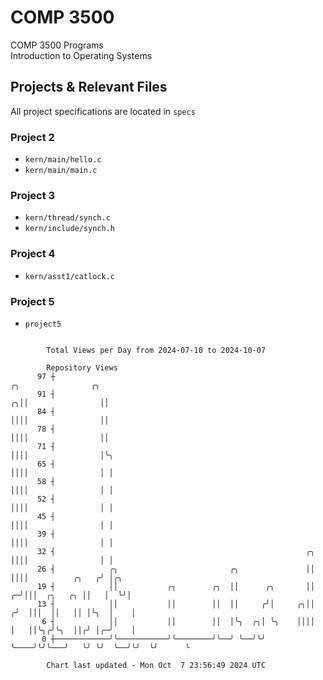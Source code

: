 # COMP 3500
COMP 3500 Programs  
Introduction to Operating Systems  
## Projects & Relevant Files
All project specifications are located in `specs`
### Project 2
- `kern/main/hello.c`
- `kern/main/main.c`
### Project 3
- `kern/thread/synch.c`
- `kern/include/synch.h`
### Project 4
- `kern/asst1/catlock.c`
### Project 5
- `project5`

```

        Total Views per Day from 2024-07-10 to 2024-10-07

        Repository Views
      97 ┼                                                                  ╭╮                ╭╮
      91 ┤                                                                ╭╮││                ││
      84 ┤                                                                ││││                ││
      78 ┤                                                                ││││                ││
      71 ┤                                                                ││││                │╰╮
      65 ┤                                                                ││││                │ │
      58 ┤                                                                ││││                │ │
      52 ┤                                                                ││││                │ │
      45 ┤                                                                ││││                │ │
      39 ┤                                                                ││││                │ │
      32 ┤                                                        ╭╮      ││││                │ │
      26 ┤            ╭╮                         ╭╮               ││      ││││          ╭╮   ╭╯ │╭╮
      19 ┤            ││           ╭╮        ╭╮  ││      ╭╮       ││    ╭─╯│││  ╭╮   ╭╮ ││   │  ╰╯│
      13 ┤            ││           ││        ││  ││     ╭╯│     ╭╮││   ╭╯  │││  ││   ││ │╰╮  │    │
       6 ┤            ││           ││        ││  │╰╮  ╭╮│ ╰╮    ││││   │   ││╰╮╭╯╰╮  ││╭╯ │╭─╯    │
       0 ┼────────────╯╰───────────╯╰────────╯╰──╯ ╰──╯╰╯  ╰────╯╰╯╰───╯   ╰╯ ╰╯  ╰──╯╰╯  ╰╯      ╰

        Chart last updated - Mon Oct  7 23:56:49 2024 UTC
        
```
